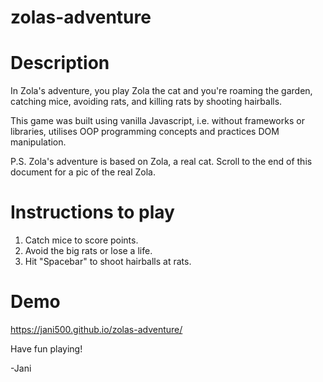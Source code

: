 # zolas-adventure

# Description

In Zola's adventure, you play Zola the cat and you're roaming the garden, catching mice, avoiding rats, and killing rats by shooting hairballs.

This game was built using vanilla Javascript, i.e. without frameworks or libraries, utilises OOP programming concepts and practices DOM manipulation.

P.S. Zola's adventure is based on Zola, a real cat. Scroll to the end of this document for a pic of the real Zola.

# Instructions to play

1. Catch mice to score points.
2. Avoid the big rats or lose a life.
3. Hit "Spacebar" to shoot hairballs at rats.

# Demo

https://jani500.github.io/zolas-adventure/

Have fun playing!

-Jani

